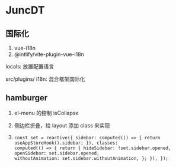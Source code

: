# JuncDT

## 国际化

1. vue-i18n
2. @intlify/vite-plugin-vue-i18n

locals: 放置配置语言

src/plugins/ i18n: 混合框架国际化

## hamburger

1. el-menu 的控制 isCollapse

2. 侧边栏折叠，给 layout 添加 class 来实现

3. ```vue
   const set = reactive({ sidebar: computed(() => { return useAppStoreHook().sidebar; }), classes:
   computed(() => { return { hideSidebar: !set.sidebar.opened, openSidebar: set.sidebar.opened,
   withoutAnimation: set.sidebar.withoutAnimation, }; }), });
   ```
